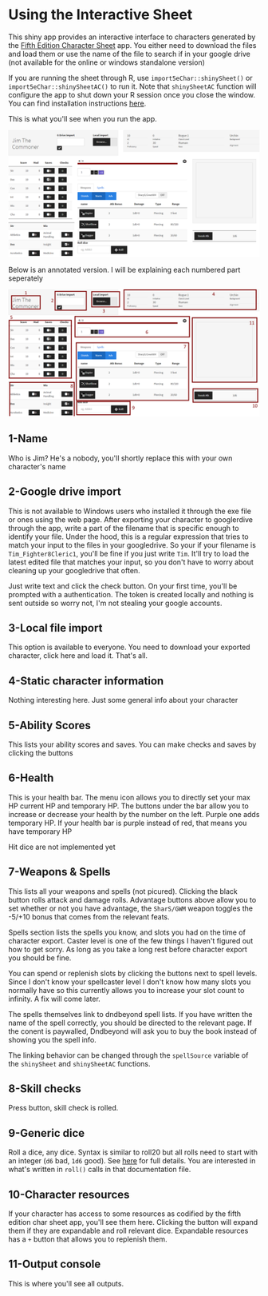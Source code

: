 Using the Interactive Sheet
================

This shiny app provides an interactive interface to characters generated by the [Fifth Edition Character Sheet](https://play.google.com/store/apps/details?id=com.wgkammerer.testgui.basiccharactersheet.app&hl=en) app. You either need to download the files and load them or use the name of the file to search if in your google drive (not available for the online or windows standalone version)

If you are running the sheet through R, use `import5eChar::shinySheet()` or `import5eChar::shinySheetAC()` to run it. Note that `shinySheetAC` function will configure the app to shut down your R session once you close the window. You can find installation instructions [here](https://github.com/oganm/5eInteractiveSheet/blob/master/README.md).

This is what you'll see when you run the app.

![](interactiveSheetDocumentation_files/Main.png)

Below is an annotated version. I will be explaining each numbered part seperately

![](interactiveSheetDocumentation_files/Annotated.png)

1-Name
------

Who is Jim? He's a nobody, you'll shortly replace this with your own character's name

2-Google drive import
---------------------

This is not available to Windows users who installed it through the exe file or ones using the web page. After exporting your character to googlerdive through the app, write a part of the filename that is specific enough to identify your file. Under the hood, this is a regular expression that tries to match your input to the files in your googledrive. So your if your filename is `Tim_Fighter8Cleric1`, you'll be fine if you just write `Tim`. It'll try to load the latest edited file that matches your input, so you don't have to worry about cleaning up your googledrive that often.

Just write text and click the check button. On your first time, you'll be prompted with a authentication. The token is created locally and nothing is sent outside so worry not, I'm not stealing your google accounts.

3-Local file import
-------------------

This option is available to everyone. You need to download your exported character, click here and load it. That's all.

4-Static character information
------------------------------

Nothing interesting here. Just some general info about your character

5-Ability Scores
----------------

This lists your ability scores and saves. You can make checks and saves by clicking the buttons

6-Health
--------

This is your health bar. The menu icon allows you to directly set your max HP current HP and temporary HP. The buttons under the bar allow you to increase or decrease your health by the number on the left. Purple one adds temporary HP. If your health bar is purple instead of red, that means you have temporary HP

Hit dice are not implemented yet

7-Weapons & Spells
------------------

This lists all your weapons and spells (not picured). Clicking the black button rolls attack and damage rolls. Advantage buttons above allow you to set whether or not you have advantage, the `SharS/GWM` weapon toggles the -5/+10 bonus that comes from the relevant feats.

Spells section lists the spells you know, and slots you had on the time of character export. Caster level is one of the few things I haven't figured out how to get sorry. As long as you take a long rest before character export you should be fine.

You can spend or replenish slots by clicking the buttons next to spell levels. Since I don't know your spellcaster level I don't know how many slots you normally have so this currently allows you to increase your slot count to infinity. A fix will come later.

The spells themselves link to dndbeyond spell lists. If you have written the name of the spell correctly, you should be directed to the relevant page. If the conent is paywalled, Dndbeyond will ask you to buy the book instead of showing you the spell info.

The linking behavior can be changed through the `spellSource` variable of the `shinySheet` and `shinySheetAC` functions.

8-Skill checks
--------------

Press button, skill check is rolled.

9-Generic dice
--------------

Roll a dice, any dice. Syntax is similar to roll20 but all rolls need to start with an integer (`d6` bad, `1d6` good). See [here](https://github.com/oganm/diceSyntax/blob/master/README.md) for full details. You are interested in what's written in `roll()` calls in that documentation file.

10-Character resources
----------------------

If your character has access to some resources as codified by the fifth edition char sheet app, you'll see them here. Clicking the button will expand them if they are expandable and roll relevant dice. Expandable resources has a `+` button that allows you to replenish them.

11-Output console
-----------------

This is where you'll see all outputs.
